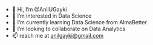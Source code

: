 - 👋 Hi, I’m @AnilUGayki
- 👀 I’m interested in Data Science
- 🌱 I’m currently learning Data Science from AlmaBetter
- 💞️ I’m looking to collaborate on Data Analytics
- 📫 reach me at anilgayki@gmail.com

<!---
AnilUGayki/AnilUGayki is a ✨ special ✨ repository because its `README.md` (this file) appears on your GitHub profile.
You can click the Preview link to take a look at your changes.
--->
